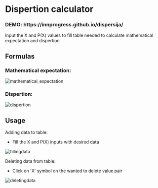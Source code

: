 # Dispertion calculator

<h3>DEMO: https://innprogress.github.io/dispersija/</h3
  
Input the X and P(X) values to fill table needed to calculate mathematical expectation and dispertion
  
## Formulas
### Mathematical expectation:
![mathematical_expectation](http://chart.apis.google.com/chart?cht=tx&chl=EX+%3D+x_1%2Ap_1+%2B+x_2%2Ap_2+%2B+x_3%2Ap_3)
### Dispertion:
![dispertion](http://chart.apis.google.com/chart?cht=tx&chl=DX+%3D+%28x_1+-+EX%29%5E2+%2A+p_1+%2B++%28x_2+-+EX%29%5E2+%2A+p_2+%2B+%28x_3+-+EX%29%5E2+%2A+p_3)
  
## Usage
Adding data to table:
- Fill the X and P(X) inputs with desired data

![fillingdata](https://i.imgur.com/YPYbLO0.png)

Deleting data from table:
- Click on 'X' symbol on the wanted to delete value pair

![deletingdata](https://i.imgur.com/25AhgS0.png)
